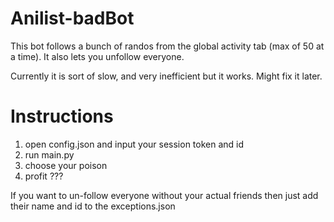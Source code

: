 # Anilist-badBot
This bot follows a bunch of randos from the global activity tab (max of 50 at a time). It also lets you unfollow everyone.

Currently it is sort of slow, and very inefficient but it works. Might fix it later.

# Instructions
1. open config.json and input your session token and id
1. run main.py
2. choose your poison
3. profit ???

If you want to un-follow everyone without your actual friends then just add their name and id to the exceptions.json
